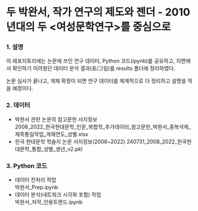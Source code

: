 # 두 박완서, 작가 연구의 제도와 젠더 - 2010년대의 두 <여성문학연구>를 중심으로

### 1. 설명
이 레포지토리에는 논문에 쓰인 연구 데이터, Python 코드(ipynb)를 공유하고, 지면에서 확인하기 어려웠던 데이터 분석 결과(표/그림)를 results 폴더에 정리하였다.  

논문 심사가 끝나고, 게재 확정이 되면 연구 데이터를 체계적으로 더 정리하고 설명을 적을 예정이다.

### 2. 데이터
* 박완서 관련 논문의 참고문헌 서지정보  
2008_2022_한국현대문학_인문_복합학_추가데이터_참고문헌_박완서_중복삭제_제목통일작업_게재연도_성별.xlsx
* 한국 현대문학 학술지 논문 서지정보(2008~2022)
240731_2008_2022_한국현대문학_통합_성별_생년_v2.pkl

### 3. Python 코드
* 데이터 전처리 작업  
박완서_Prep.ipynb
* 데이터 분석(네트워크 시각화 포함) 작업  
박완서_저작_인용트랜드.ipynb
